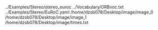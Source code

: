 ../Examples/Stereo/stereo_euroc  ../Vocabulary/ORBvoc.txt ../Examples/Stereo/EuRoC.yaml /home/dzsb078/Desktop/image/image_0 /home/dzsb078/Desktop/image/image_1 /home/dzsb078/Desktop/image/times.txt


